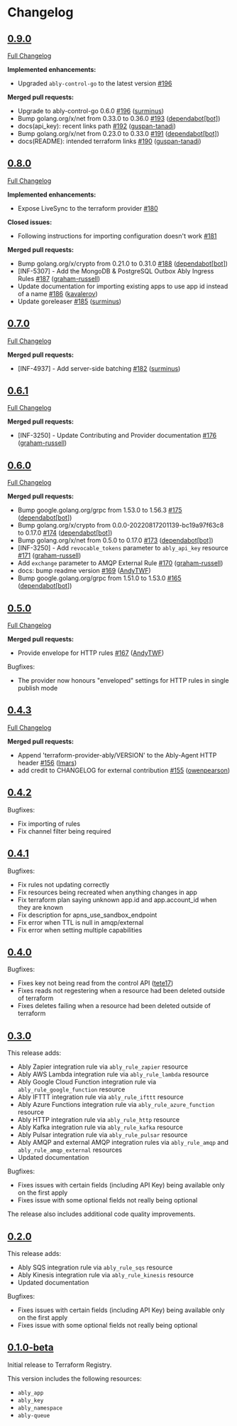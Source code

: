 # Changelog

## [0.9.0](https://github.com/ably/terraform-provider-ably/tree/v0.9.0)

[Full Changelog](https://github.com/ably/terraform-provider-ably/compare/v0.8.0..v0.9.0)

**Implemented enhancements:**

- Upgraded `ably-control-go` to the latest version [\#196](https://github.com/ably/terraform-provider-ably/pull/196)

**Merged pull requests:**

- Upgrade to ably-control-go 0.6.0 [\#196](https://github.com/ably/terraform-provider-ably/pull/196) ([surminus](https://github.com/surminus))
- Bump golang.org/x/net from 0.33.0 to 0.36.0 [\#193](https://github.com/ably/terraform-provider-ably/pull/193) ([dependabot[bot]](https://github.com/apps/dependabot))
- docs(api_key): recent links path [\#192](https://github.com/ably/terraform-provider-ably/pull/192) ([guspan-tanadi](https://github.com/guspan-tanadi))
- Bump golang.org/x/net from 0.23.0 to 0.33.0 [\#191](https://github.com/ably/terraform-provider-ably/pull/191) ([dependabot[bot]](https://github.com/apps/dependabot))
- docs(README): intended terraform links [\#190](https://github.com/ably/terraform-provider-ably/pull/190) ([guspan-tanadi](https://github.com/guspan-tanadi))

## [0.8.0](https://github.com/ably/terraform-provider-ably/tree/v0.8.0)

[Full Changelog](https://github.com/ably/terraform-provider-ably/compare/v0.7.0..v0.8.0)

**Implemented enhancements:**

- Expose LiveSync to the terraform provider [\#180](https://github.com/ably/terraform-provider-ably/issues/180)

**Closed issues:**

- Following instructions for importing configuration doesn't work [\#181](https://github.com/ably/terraform-provider-ably/issues/181)

**Merged pull requests:**

- Bump golang.org/x/crypto from 0.21.0 to 0.31.0 [\#188](https://github.com/ably/terraform-provider-ably/pull/188) ([dependabot[bot]](https://github.com/apps/dependabot))
- \[INF-5307\] - Add the MongoDB & PostgreSQL Outbox Ably Ingress Rules [\#187](https://github.com/ably/terraform-provider-ably/pull/187) ([graham-russell](https://github.com/graham-russell))
- Update documentation for importing existing apps to use app id instead of a name [\#186](https://github.com/ably/terraform-provider-ably/pull/186) ([kavalerov](https://github.com/kavalerov))
- Update goreleaser [\#185](https://github.com/ably/terraform-provider-ably/pull/185) ([surminus](https://github.com/surminus))

## [0.7.0](https://github.com/ably/terraform-provider-ably/tree/v0.7.0)

[Full Changelog](https://github.com/ably/terraform-provider-ably/compare/v0.6.1...v0.7.0)

**Merged pull requests:**

- \[INF-4937\] - Add server-side batching [\#182](https://github.com/ably/terraform-provider-ably/pull/182) ([surminus](https://github.com/surminus))

## [0.6.1](https://github.com/ably/terraform-provider-ably/tree/v0.6.1)

[Full Changelog](https://github.com/ably/terraform-provider-ably/compare/v0.6.0...v0.6.1)

**Merged pull requests:**

- \[INF-3250\] - Update Contributing and Provider documentation [\#176](https://github.com/ably/terraform-provider-ably/pull/176) ([graham-russell](https://github.com/graham-russell))

## [0.6.0](https://github.com/ably/terraform-provider-ably/tree/v0.6.0)

[Full Changelog](https://github.com/ably/terraform-provider-ably/compare/v0.5.0...v0.6.0)

**Merged pull requests:**

- Bump google.golang.org/grpc from 1.53.0 to 1.56.3 [\#175](https://github.com/ably/terraform-provider-ably/pull/175) ([dependabot[bot]](https://github.com/apps/dependabot))
- Bump golang.org/x/crypto from 0.0.0-20220817201139-bc19a97f63c8 to 0.17.0 [\#174](https://github.com/ably/terraform-provider-ably/pull/174) ([dependabot[bot]](https://github.com/apps/dependabot))
- Bump golang.org/x/net from 0.5.0 to 0.17.0 [\#173](https://github.com/ably/terraform-provider-ably/pull/173) ([dependabot[bot]](https://github.com/apps/dependabot))
- \[INF-3250\] - Add `revocable_tokens` parameter to `ably_api_key` resource [\#171](https://github.com/ably/terraform-provider-ably/pull/171) ([graham-russell](https://github.com/graham-russell))
- Add `exchange` parameter to AMQP External Rule [\#170](https://github.com/ably/terraform-provider-ably/pull/170) ([graham-russell](https://github.com/graham-russell))
- docs: bump readme version [\#169](https://github.com/ably/terraform-provider-ably/pull/169) ([AndyTWF](https://github.com/AndyTWF))
- Bump google.golang.org/grpc from 1.51.0 to 1.53.0 [\#165](https://github.com/ably/terraform-provider-ably/pull/165) ([dependabot[bot]](https://github.com/apps/dependabot))

## [0.5.0](https://github.com/ably/terraform-provider-ably/tree/v0.5.0)

[Full Changelog](https://github.com/ably/terraform-provider-ably/compare/v0.4.3...v0.5.0)

**Merged pull requests:**

- Provide envelope for HTTP rules [\#167](https://github.com/ably/terraform-provider-ably/pull/167) ([AndyTWF](https://github.com/AndyTWF))

Bugfixes:

- The provider now honours "enveloped" settings for HTTP rules in single publish mode

## [0.4.3](https://github.com/ably/terraform-provider-ably/tree/v0.4.3)

[Full Changelog](https://github.com/ably/terraform-provider-ably/compare/v0.4.2...v0.4.3)

**Merged pull requests:**

- Append 'terraform-provider-ably/VERSION' to the Ably-Agent HTTP header [\#156](https://github.com/ably/terraform-provider-ably/pull/156) ([lmars](https://github.com/lmars))
- add credit to CHANGELOG for external contribution [\#155](https://github.com/ably/terraform-provider-ably/pull/155) ([owenpearson](https://github.com/owenpearson))

## [0.4.2](https://github.com/ably/terraform-provider-ably/tree/v0.4.2)

Bugfixes:
- Fix importing of rules
- Fix channel filter being required

## [0.4.1](https://github.com/ably/terraform-provider-ably/tree/v0.4.1)

Bugfixes:
- Fix rules not updating correctly
- Fix resources being recreated when anything changes in app
- Fix terraform plan saying unknown app.id and app.account_id when they are known
- Fix description for apns_use_sandbox_endpoint
- Fix error when TTL is null in amqp/external
- Fix error when setting multiple capabilities

## [0.4.0](https://github.com/ably/terraform-provider-ably/tree/v0.4.0)

Bugfixes:
- Fixes key not being read from the control API ([tete17](https://github.com/tete17))
- Fixes reads not regestering when a resource had been deleted outside of terraform
- Fixes deletes failing when a resource had been deleted outside of terraform

## [0.3.0](https://github.com/ably/terraform-provider-ably/tree/v0.3.0)

This release adds:
- Ably Zapier integration rule via `ably_rule_zapier` resource
- Ably AWS Lambda integration rule via `ably_rule_lambda` resource
- Ably Google Cloud Function integration rule via `ably_rule_google_function` resource
- Ably IFTTT integration rule via `ably_rule_ifttt` resource
- Ably Azure Functions integration rule via `ably_rule_azure_function` resource
- Ably HTTP integration rule via `ably_rule_http` resource
- Ably Kafka integration rule via `ably_rule_kafka` resource
- Ably Pulsar integration rule via `ably_rule_pulsar` resource
- Ably AMQP and external AMQP integration rules via `ably_rule_amqp` and `ably_rule_amqp_external` resources
- Updated documentation

Bugfixes:
- Fixes issues with certain fields (including API Key) being available only on the first apply
- Fixes issue with some optional fields not really being optional

The release also includes additional code quality improvements.

## [0.2.0](https://github.com/ably/terraform-provider-ably/tree/v0.2.0)

This release adds:
- Ably SQS integration rule via `ably_rule_sqs` resource
- Ably Kinesis integration rule via `ably_rule_kinesis` resource
- Updated documentation

Bugfixes:
- Fixes issues with certain fields (including API Key) being available only on the first apply
- Fixes issue with some optional fields not really being optional

## [0.1.0-beta](https://github.com/ably/terraform-provider-ably/tree/v0.1.0-beta)

Initial release to Terraform Registry.

This version includes the following resources:
- `ably_app`
- `ably_key`
- `ably_namespace`
- `ably-queue`
